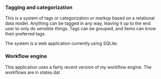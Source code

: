 
### Tagging and categorization

This is a system of tags or categorization or markup based on a relational data model. Anything can be tagged
in any way, leaving it up to the end user to only do sensible things. Tags can be grouped, and items can know
their preferred tags.

The system is a web application currently using SQLite.

### Workflow engine

This application uses a fairly recent version of my workflow engine. The workflows are in states.dat

